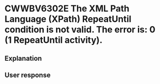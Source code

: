 # CWWBV6302E The XML Path Language (XPath) RepeatUntil condition is not valid. The error is: 0 (1 RepeatUntil activity).

## Explanation

## User response